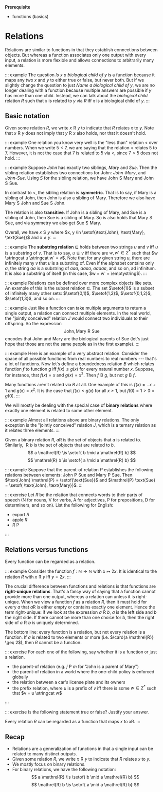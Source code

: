 **Prerequisite**

- functions (basics)

# Relations

Relations are similar to functions in that they establish connections between objects.
But whereas a function associates only one output with every input, a relation is more flexible and allows connections to arbitrarily many elements.

::: example
The question *Is $x$ a biological child of $y$* is a function because it maps any two $x$ and $y$ to either true or false, but never both.
But if we slightly change the question to just *Name a biological child of $y$*, we are no longer dealing with a function because multiple answers are possible if $y$ has more than one child.
Instead, we can talk about the *biological child* relation $R$ such that $x$ is related to $y$ via $R$ iff $x$ is a biological child of $y$.
:::


## Basic notation

Given some relation $R$, we write $x \mathrel{R} y$ to indicate that $R$ relates $x$ to $y$.
Note that $x \mathrel{R} y$ does not imply that $y \mathrel{R} x$ also holds, nor that it doesn't hold.

::: example
One relation you know very well is the "less than" relation $<$ over numbers.
When we write $5 < 7$, we are saying that the relation $<$ relates $5$ to $7$.
However, it is not the case that $7$ is related to $5$ via $<$, since $7 < 5$ does not hold.
:::

::: example
Suppose *John* has exactly two siblings, *Mary* and *Sue*.
Then the sibling relation establishes two connections for John: *John*-*Mary*, and *John*-*Sue*.
Using $S$ for the sibling relation, we have
$\text{John} \mathrel{S} \text{Mary}$
and
$\text{John} \mathrel{S} \text{Sue}$.

In contrast to $<$, the sibling relation is **symmetric**.
That is to say, if Mary is a sibling of John, then John is also a sibling of Mary.
Therefore we also have
$\text{Mary} \mathrel{S} \text{John}$
and
$\text{Sue} \mathrel{S} \text{John}$.

The relation is also **transitive**.
If John is a sibling of Mary, and Sue is a sibling of John, then Sue is a sibling of Mary.
So is also holds that $\text{Mary} \mathrel{S} \text{Sue}$, and via symmetry we also get $\text{Sue} \mathrel{S} \text{Mary}$.

Overall, we have $x \mathrel{S} y$ where $x, y \in \setof{\text{John}, \text{Mary}, \text{Sue}}$ and $x \neq y$.
:::

::: example
The **substring relation** $\sqsubseteq$ holds between two strings $u$ and $v$ iff $u$ is a substring of $v$.
That is to say, $u \subseteq v$ iff there are $w, w' \in \Sigma^*$ such that $w \stringcat u \stringcat w' = v$.
Note that for any given string $u$, there are infinitely many $v$ that $u$ is a substring of.
Even if the alphabet contains only $a$, the string $aa$ is a substring of $aaa$, $aaaa$, $aaaaa$, and so on, ad infinitum.
It is also a substring of itself (in this case, $w = w' = \emptystring$).
:::

::: example
Relations can be defined over more complex objects like sets.
An example of this is the subset relation $\subseteq$.
The set $\setof{1}$ is a subset of infinitely many other sets: $\setof{0,1}$, $\setof{1,2}$, $\setof{0,1,2}$, $\setof{1,3}$, and so on.
:::

::: example
Just like a function can take multiple arguments to return a single output, a relation can connect multiple elements.
In the real world, the "jointly conceived" relation $J$ would connect two individuals to their offspring.
So the expression
$$\text{John}, \text{Mary} \mathrel{R} \text{Sue}$$
encodes that John and Mary are the biological parents of Sue (let's just hope that those are not the same people as in the first example).
:::

::: example
Here is an example of a very abstract relation.
Consider the space of all possible functions from real numbers to real numbers --- that's a lot of functions.
Now let's define a boundedness relation $B$ which relates function $f$ to function $g$ iff $f(x) \leq g(x)$ for every natural number $x$.
Suppose, for instance, that $f(x) = x$ and $g(x) = x^2$.
Then $f \mathrel{B} g$, but not $g \mathrel{B} f$.

Many functions aren't related via $B$ at all.
One example of this is $f(x) = -x + 1$ and $g(x) = x^2$.
It is the case that $f(x) \leq g(x)$ for all $x \geq 1$, but $f(0) = 1 > 0 = g(0)$.
:::

We will mostly be dealing with the special case of **binary relations** where exactly one element is related to some other element.

::: example
Almost all relations above are binary relations.
The only exception is the "jointly conceived" relation $J$, which is a ternary relation as it relates three elements.
:::

Given a binary relation $R$, $a \mathrel{R}$ is the set of objects that $a$ is related to.
Similarly, $\mathrel{R} b$ is the set of objects that are related to $b$.
$$
a \mathrel{R} \is \setof{ b \mid a \mathrel{R} b}
$$
$$
\mathrel{R} b \is \setof{ a \mid a \mathrel{R} b}
$$

::: example
Suppose that the parent-of relation $P$ establishes the following relations between elements:
$\text{John} \mathrel{P} \text{Sue}$
and
$\text{Mary} \mathrel{P} \text{Sue}$.
Then $\text{John} \mathrel{P} = \setof{\text{Sue}}$ and $\mathrel{P} \text{Sue} = \setof{ \text{John}, \text{Mary}}$.
:::

::: exercise
Let $R$ be the relation that connects words to their parts of speech (N for nouns, V for verbs, A for adjectives, P for prepositions, D for determiners, and so on).
List the following for English:

- export $R$
- apple $R$
- $R$ P

:::

## Relations versus functions

Every function can be regarded as a relation.

::: example
Consider the function $f: \mathbb{N} \rightarrow \mathbb{N}$ with $x \mapsto 2x$.
It is identical to the relation $R$ with $x \mathrel{R} y$ iff $y = 2x$.
:::

The crucial difference between functions and relations is that functions are **right-unique relations**.
That's a fancy way of saying that a function cannot provide more than one output, whereas a relation can unless it is right-unique.
When we view a function $f$ as a relation $R$, then it must hold for every $a$ that $a \mathrel{R}$ is either empty or contains exactly one element.
Hence the term right-unique: if we look at the expression $a \mathrel{R} b$, $a$ is the left side and $b$ the right side.
If there cannot be more than one choice for $b$, then the right side of $a \mathrel{R} b$ is uniquely determined.

The bottom line: every function is a relation, but not every relation is a function.
If $a$ is related to two elements or more (i.e. $\card{a \mathrel{R}} \geq 2$), then $R$ cannot be a function.

::: exercise
For each one of the following, say whether it is a function or just a relation.

- the parent-of relation (e.g. $j \mathrel{P} m$ for "John is a parent of Mary")
- the parent-of relation in a world where the one-child policy is enforced globally
- the relation between a car's license plate and its owners
- the prefix relation, where $u$ is a prefix of $v$ iff there is some $w \in \Sigma^*$ such that $v = u \stringcat w$

:::

::: exercise
Is the following statement true or false?
Justify your answer.

Every relation $R$ can be regarded as a function that maps $x$ to $x \mathrel{R}$.
:::

## Recap

- Relations are a generalization of functions in that a single input can be related to many distinct outputs.
- Given some relation $R$, we write $x \mathrel{R} y$ to indicate that $R$ relates $x$ to $y$.
- We mostly focus on binary relations.
- For binary relations, we have the following notation:
$$
a \mathrel{R} \is \setof{ b \mid a \mathrel{R} b}
$$
$$
\mathrel{R} b \is \setof{ a \mid a \mathrel{R} b}
$$
